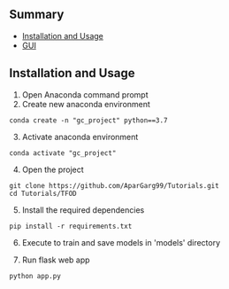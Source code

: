 ## Summary
  - [Installation and Usage](#installation-and-usage)
  - [GUI](#gui)
  
## Installation and Usage
1. Open Anaconda command prompt
2. Create new anaconda environment
```
conda create -n "gc_project" python==3.7
```
3. Activate anaconda environment
```
conda activate "gc_project"
```
4. Open the project
```
git clone https://github.com/AparGarg99/Tutorials.git
cd Tutorials/TFOD
```
5. Install the required dependencies
```
pip install -r requirements.txt
```
6. Execute  to train and save models in 'models' directory

7. Run flask web app
```
python app.py
```
